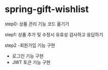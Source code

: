 # spring-gift-wishlist
step0: 상품 관리 기능 코드 옮기기

step1: 상품 추가 및 수정시 유효성 검사하고 응답하기

step2
-회원가입 기능 구현
- 로그인 기능 구현
- JWT 토큰 기능 구현